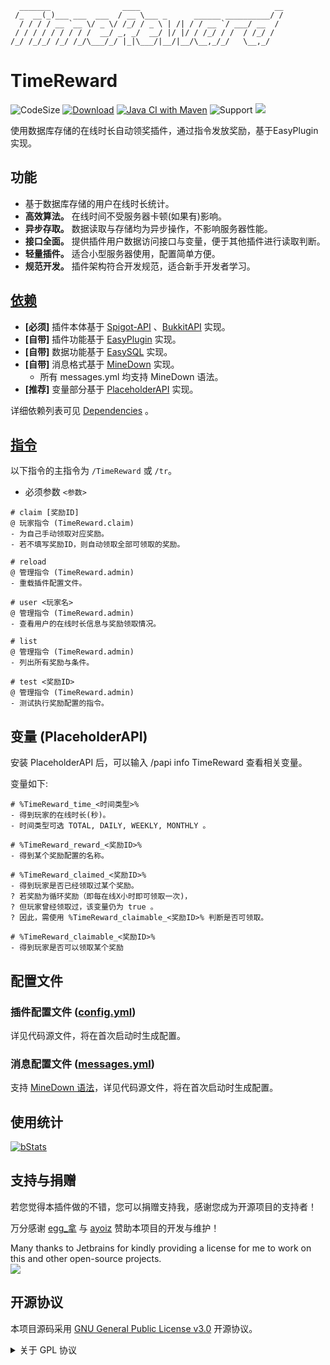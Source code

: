 ```text
  _______                ____                              __
 /_  __(_)___ ___  ___  / __ \___ _      ______ __________/ /
  / / / / __ `__ \/ _ \/ /_/ / _ \ | /| / / __ `/ ___/ __  / 
 / / / / / / / / /  __/ _, _/  __/ |/ |/ / /_/ / /  / /_/ /  
/_/ /_/_/ /_/ /_/\___/_/ |_|\___/|__/|__/\__,_/_/   \__,_/   
```

# TimeReward

![CodeSize](https://img.shields.io/github/languages/code-size/carm-outsource/TimeReward)
[![Download](https://img.shields.io/github/downloads/carm-outsource/TimeReward/total)](https://github.com/carm-outsource/TimeReward/releases)
[![Java CI with Maven](https://github.com/CarmJos/TimeReward/actions/workflows/maven.yml/badge.svg?branch=master)](https://github.com/CarmJos/TimeReward/actions/workflows/maven.yml)
![Support](https://img.shields.io/badge/Minecraft-Java%201.8--Latest-yellow)
![](https://visitor-badge.glitch.me/badge?page_id=TimeReward.readme)

使用数据库存储的在线时长自动领奖插件，通过指令发放奖励，基于EasyPlugin实现。

## 功能

- 基于数据库存储的用户在线时长统计。
- **高效算法。** 在线时间不受服务器卡顿(如果有)影响。
- **异步存取。** 数据读取与存储均为异步操作，不影响服务器性能。
- **接口全面。** 提供插件用户数据访问接口与变量，便于其他插件进行读取判断。
- **轻量插件。** 适合小型服务器使用，配置简单方便。
- **规范开发。** 插件架构符合开发规范，适合新手开发者学习。

## [依赖](https://github.com/CarmJos/TimeReward/network/dependencies)

- **[必须]** 插件本体基于 [Spigot-API](https://hub.spigotmc.org/stash/projects/SPIGOT) 、[BukkitAPI](http://bukkit.org/) 实现。
- **[自带]** 插件功能基于 [EasyPlugin](https://github.com/CarmJos/EasyPlugin) 实现。
- **[自带]** 数据功能基于 [EasySQL](https://github.com/CarmJos/EasySQL) 实现。
- **[自带]** 消息格式基于 [MineDown](https://github.com/Phoenix616/MineDown) 实现。
    - 所有 messages.yml 均支持 MineDown 语法。
- **[推荐]** 变量部分基于 [PlaceholderAPI](https://www.spigotmc.org/resources/6245/) 实现。

详细依赖列表可见 [Dependencies](https://github.com/CarmJos/TimeReward/network/dependencies) 。

## [指令](src/main/resources/plugin.yml)

以下指令的主指令为 `/TimeReward` 或 `/tr`。

- 必须参数 `<参数>`

```text
# claim [奖励ID]
@ 玩家指令 (TimeReward.claim)
- 为自己手动领取对应奖励。
- 若不填写奖励ID，则自动领取全部可领取的奖励。

# reload
@ 管理指令 (TimeReward.admin)
- 重载插件配置文件。

# user <玩家名>
@ 管理指令 (TimeReward.admin)
- 查看用户的在线时长信息与奖励领取情况。

# list
@ 管理指令 (TimeReward.admin)
- 列出所有奖励与条件。

# test <奖励ID>
@ 管理指令 (TimeReward.admin)
- 测试执行奖励配置的指令。
```

## 变量 (PlaceholderAPI)

安装 PlaceholderAPI 后，可以输入 /papi info TimeReward 查看相关变量。

变量如下:

```text
# %TimeReward_time_<时间类型>%
- 得到玩家的在线时长(秒)。
- 时间类型可选 TOTAL, DAILY, WEEKLY, MONTHLY 。

# %TimeReward_reward_<奖励ID>%
- 得到某个奖励配置的名称。

# %TimeReward_claimed_<奖励ID>%
- 得到玩家是否已经领取过某个奖励。
? 若奖励为循环奖励（即每在线X小时即可领取一次)，
? 但玩家曾经领取过，该变量仍为 true 。
? 因此，需使用 %TimeReward_claimable_<奖励ID>% 判断是否可领取。

# %TimeReward_claimable_<奖励ID>%
- 得到玩家是否可以领取某个奖励 
```

## 配置文件

### 插件配置文件 ([config.yml](src/main/java/cc/carm/plugin/timereward/conf/PluginConfig.java))

详见代码源文件，将在首次启动时生成配置。

### 消息配置文件 ([messages.yml](src/main/java/cc/carm/plugin/timereward/conf/PluginMessages.java))

支持 [MineDown 语法](https://wiki.phoenix616.dev/library:minedown:syntax)，详见代码源文件，将在首次启动时生成配置。

## 使用统计

[![bStats](https://bstats.org/signatures/bukkit/TimeReward.svg)](https://bstats.org/plugin/bukkit/TimeReward/14505)

## 支持与捐赠

若您觉得本插件做的不错，您可以捐赠支持我，感谢您成为开源项目的支持者！

万分感谢 [egg_拿]() 与 [ayoiz](https://github.com/ayoi2) 赞助本项目的开发与维护！

Many thanks to Jetbrains for kindly providing a license for me to work on this and other open-source projects.  
[![](https://resources.jetbrains.com/storage/products/company/brand/logos/jb_beam.svg)](https://www.jetbrains.com/?from=https://github.com/CarmJos/UserPrefix)

## 开源协议
本项目源码采用 [GNU General Public License v3.0](https://opensource.org/licenses/GPL-3.0) 开源协议。

<details>
<summary>关于 GPL 协议</summary>

> GNU General Public Licence (GPL) 有可能是开源界最常用的许可模式。GPL 保证了所有开发者的权利，同时为使用者提供了足够的复制，分发，修改的权利：
>
> #### 可自由复制
> 你可以将软件复制到你的电脑，你客户的电脑，或者任何地方。复制份数没有任何限制。
> #### 可自由分发
> 在你的网站提供下载，拷贝到U盘送人，或者将源代码打印出来从窗户扔出去（环保起见，请别这样做）。
> #### 可以用来盈利
> 你可以在分发软件的时候收费，但你必须在收费前向你的客户提供该软件的 GNU GPL 许可协议，以便让他们知道，他们可以从别的渠道免费得到这份软件，以及你收费的理由。
> #### 可自由修改
> 如果你想添加或删除某个功能，没问题，如果你想在别的项目中使用部分代码，也没问题，唯一的要求是，使用了这段代码的项目也必须使用 GPL 协议。
>
> 需要注意的是，分发的时候，需要明确提供源代码和二进制文件，另外，用于某些程序的某些协议有一些问题和限制，你可以看一下 @PierreJoye 写的 Practical Guide to GPL Compliance 一文。使用 GPL 协议，你必须在源代码代码中包含相应信息，以及协议本身。
>
> *以上文字来自 [五种开源协议GPL,LGPL,BSD,MIT,Apache](https://www.oschina.net/question/54100_9455) 。*
</details>


